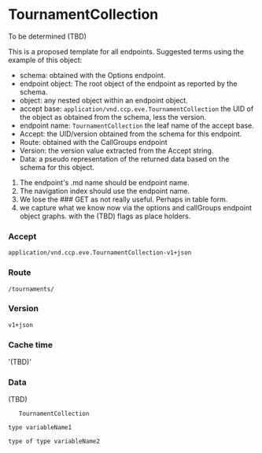 # TournamentCollection
To be determined (TBD)

This is a proposed template for all endpoints.  Suggested terms using the example of this object:

* schema: obtained with the Options endpoint.
* endpoint object:  The root object of the endpoint as reported by the schema.
* object: any nested object within an endpoint object.
* accept base: `application/vnd.ccp.eve.TournamentCollection` the UID of the object as obtained from the schema, less the version.
* endpoint name: `TournamentCollection` the leaf name of the accept base.
* Accept: the UID/version obtained from the schema for this endpoint.  
* Route: obtained with the CallGroups endpoint
* Version: the version value extracted from the Accept string.
* Data: a pseudo representation of the returned data based on the schema for this object.  

1. The endpoint's .md name should be endpoint name.
2. The navigation index should use the endpoint name.
3. We lose the ### GET as not really useful.  Perhaps in table form.
4. we capture what we know now via the options and callGroups endpoint object graphs. with the (TBD) flags as place holders. 

### Accept
`application/vnd.ccp.eve.TournamentCollection-v1+json`

### Route
`/tournaments/`

### Version
`v1+json`

### Cache time
'(TBD)'

### Data
(TBD)
```
   TournamentCollection
  
type variableName1

type of type variableName2

```
  


